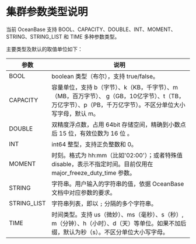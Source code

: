 集群参数类型说明
=============================

当前 OceanBase 支持 BOOL、CAPACITY、DOUBLE、INT、MOMENT、STRING、STRING_LIST 和 TIME 多种参数类型。

主要类型及默认的取值单位如下：

|     参数|     说明   |
|-------------|---------|
| BOOL        | boolean 类型（布尔），支持 true/false。 |
| CAPACITY    | 容量单位，支持 b（字节）、k（KB，千字节）、m（MB，百万字节）、 g（GB，10亿字节）、t（TB，万亿字节）、p（PB，千万亿字节）。不区分单位大小写字母，默认 m。 |
| DOUBLE      | 双精度浮点数，占用 64bit 存储空间，精确到小数点后 15 位，有效位数为 16 位 。 |
| INT         | int64 整型，支持正负整数和 0。   |
| MOMENT      | 时刻。格式为 hh:mm（比如'02:00'）；或者特殊值 disable，表示不指定时间。目前仅用在 major_freeze_duty_time 参数。  |
| STRING      | 字符串。用户输入的字符串的值，依据 OceanBase 文档中对应参数的要求。  |
| STRING_LIST | 字符串列表，即以 `;` 分隔的多个字符串。 |
| TIME        | 时间类型。支持 us（微妙）、ms（毫秒）、s（秒）, m（分钟）、h（小时）、d（天）等单位。如果不加后缀，默认为秒（s）。不区分单位大小写字母。   |
